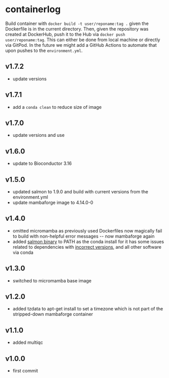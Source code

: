 # containerlog

Build container with `docker build -t user/reponame:tag .` given the Dockerfile is in the current directory. Then, given the repository was created at DockerHub, push it to the Hub via `docker push user/reponame:tag`. This can either be done from local machine or directly via GitPod. In the future we might add a GitHub Actions to automate that upon pushes to the `environment.yml`.

## v1.7.2
- update versions

## v1.7.1
- add a `conda clean` to reduce size of image
## v1.7.0
- update versions and use 

## v1.6.0
- update to Bioconductor 3.16

## v1.5.0
- updated salmon to 1.9.0 and build with current versions from the environment.yml
- update mambaforge image to 4.14.0-0

## v1.4.0
- omitted micromamba as previously used Dockerfiles now magically fail to build with non-helpful error messages -- now mambaforge again
- added [salmon binary](https://github.com/COMBINE-lab/salmon/releases/tag/v1.6.0) to PATH as the conda install for it has some issues related to dependencies with [incorrect versions](https://twitter.com/dpryan79/status/1368116490801717251?s=19), and all other software via conda
## v1.3.0
- switched to micromamba base image

## v1.2.0
- added tzdata to apt-get install to set a timezone which is not part of the stripped-down mambaforge container

## v1.1.0
- added multiqc

## v1.0.0
- first commit

